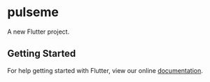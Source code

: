 # pulseme

A new Flutter project.

## Getting Started

For help getting started with Flutter, view our online
[documentation](https://flutter.io/).
